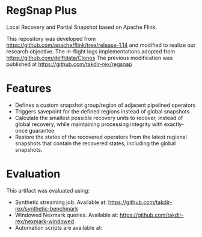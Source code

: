 # RegSnap Plus

Local Recovery and Partial Snapshot based on Apache Flink.

This repository was developed from https://github.com/apache/flink/tree/release-1.14 and modified to realize our research objective.
The in-flight logs implementations adopted from https://github.com/delftdata/Clonos
The previous modification was published at https://github.com/takdir-rex/regsnap

# Features
* Defines a custom snapshot group/region of adjacent pipelined operators 
* Triggers savepoint for the defined regions instead of global snapshots
* Calculate the smallest possible recovery units to recover, instead of global recovery, while maintaining processing integrity with exactly-once guarantee
* Restore the states of the recovered operators from the latest regional snapshots that contain the recovered states, including the global snapshots.

# Evaluation
This artifact was evaluated using:
* Synthetic streaming job. Available at: https://github.com/takdir-rex/synthetic-benchmark
* Windowed Nexmark queries. Available at: https://github.com/takdir-rex/nexmark-windowed
* Automation scripts are available at: 

